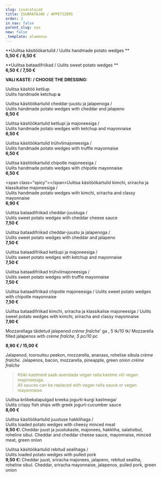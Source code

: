 ```yaml
---
slug: isuaratajad
title: ISUÄRATAJAD / APPETIZERS
order: 2
in_nav: false
parent_slug: soo
new: false
_template: alamenuu
---
```


**Uulitsa käsitöökartulid / Uulits handmade potato wedges **\
**5,50 € / 6,50 €**

**Uulitsa bataadifriikad  / Uulits sweet potato wedges **\
**6,50 € / 7,50 €**

**VALI KASTE: / CHOOSE THE DRESSING:**

Uulitsa käsitöö ketšup\
Uulits handmade ketchup **u**

<span class="spicy"></span>
Uulitsa käsitöökartulid cheddar-juustu ja jalapenoga /\
Uulits handmade potato wedges with cheddar and jalapeno\
**6,50 €**

Uulitsa käsitöökartulid ketšupi ja majoneesiga /\
Uulits handmade potato wedges with ketchup and mayonnaise\
**6,50 €**

Uulitsa käsitöökartulid trühvlimajoneesiga /\
Uulits handmade potato wedges with truffle mayonnaise\
**6,50 €**

<span class="spicy"></span>
Uulitsa käsitöökartulid chipotle majoneesiga /\
Uulits handmade potato wedges with chipotle mayonnaise\
**6,50 €**

\<span class="spicy">﻿\</span>Uulitsa käsitöökartulid kimchi, sriracha ja klassikalise majoneesiga /\
Uulits handmade potato wedges with kimchi, sriracha and classy mayonnaise\
**6,90 €**

Uulitsa bataadifriikad cheddar-juustuga /\
Uulits sweet potato wedges with cheddar cheese sauce\
**7,50 €**

<span class="spicy"></span> Uulitsa bataadifriikad cheddar-juustu ja jalapenoga /\
Uulits sweet potato wedges with cheddar and jalapeno\
**7,50 €**

Uulitsa bataadifriikad ketšupi ja majoneesiga /\
Uulits sweet potato wedges with ketchup and mayonnaise\
**7,50 €**

Uulitsa bataadifriikad trühvlimajoneesiga /\
Uulits sweet potato wedges with truffle mayonnaise \
**7,50 €**

<span class="spicy"></span>Uulitsa bataadifriikad chipotle majoneesiga /  Uulits sweet potato wedges with chipotle mayonnaise\
**7,50 €**

<span class="spicy"></span>Uulitsa bataadifriikad kimchi, sriracha ja klassikalise majoneesiga / Uulits sweet potato wedges with kimchi, sriracha and classy mayonnaise\
**7,90 €**

<span class="special"></span> <span class="spicy"></span>  Mozzarellaga täidetud jalapenod *crème fraîche*’ ga , 5 tk/10 tk/ Mozzarella filled jalapenos with *crème fraîche, 5 pc/10 pc*

**8,90 € / 15,00 €**

<span class="koostis">Jalapenod, toorsuitsu peekon, mozzarella, ananass, rohelise sibula *crème fraîche.* Jalapenos, bacon, mozzarella, pineapple, green onion *crème fraîche*

> <span style="color: #839446;">Kõiki kastmeid saab asendada vegan raita kastme või vegan majoneesiga.\
> All sauces can be replaced with vegan raita sauce or vegan mayonnaise.</span><span class="vege"></span><span class="vegan"></span>

<span class="spicy"></span>Uulitsa krõbekalapulgad kreeka jogurti-kurgi kastmega/\
Uulits crispy fish ships with greek jogurt-cucumber sauce\
**8,00 €**

<span class="special"></span>
Uulitsa käsitöökartulid juustuse hakklihaga /\
Uulits loaded potato wedges with cheesy minced meat\
**9,50 €**\ <span class="koostis">Cheddar juust ja juustukaste, majonees, hakkliha, salatisibul, roheline sibul. Cheddar and cheddar cheese sauce, mayonnaise, minced meat, green onion</span>

<span class="special"></span> <span class="spicy"></span>
Uulitsa käsitöökartulid rebitud sealihaga /\
Uulits loaded potato wedges with pulled pork\
**9,50 €**\ <span class="koostis">Cheddar juust, sriracha majonees, jalapeno, rebitud sealiha, roheline sibul. Cheddar, sriracha mayonnaise, jalapenos, pulled pork, green onion</span>
